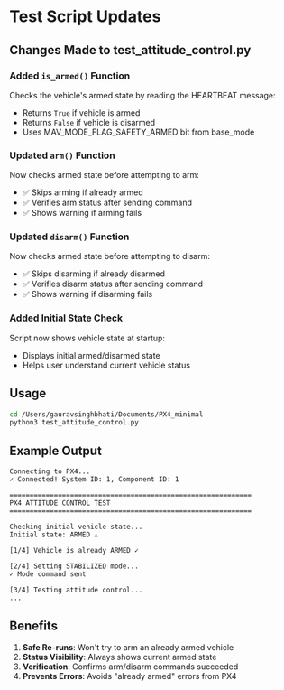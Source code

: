 # Test Script Updates

## Changes Made to test_attitude_control.py

### Added `is_armed()` Function
Checks the vehicle's armed state by reading the HEARTBEAT message:
- Returns `True` if vehicle is armed
- Returns `False` if vehicle is disarmed
- Uses MAV_MODE_FLAG_SAFETY_ARMED bit from base_mode

### Updated `arm()` Function
Now checks armed state before attempting to arm:
- ✅ Skips arming if already armed
- ✅ Verifies arm status after sending command
- ✅ Shows warning if arming fails

### Updated `disarm()` Function
Now checks armed state before attempting to disarm:
- ✅ Skips disarming if already disarmed
- ✅ Verifies disarm status after sending command
- ✅ Shows warning if disarming fails

### Added Initial State Check
Script now shows vehicle state at startup:
- Displays initial armed/disarmed state
- Helps user understand current vehicle status

## Usage

```bash
cd /Users/gauravsinghbhati/Documents/PX4_minimal
python3 test_attitude_control.py
```

## Example Output

```
Connecting to PX4...
✓ Connected! System ID: 1, Component ID: 1

============================================================
PX4 ATTITUDE CONTROL TEST
============================================================

Checking initial vehicle state...
Initial state: ARMED ⚠

[1/4] Vehicle is already ARMED ✓

[2/4] Setting STABILIZED mode...
✓ Mode command sent

[3/4] Testing attitude control...
...
```

## Benefits

1. **Safe Re-runs**: Won't try to arm an already armed vehicle
2. **Status Visibility**: Always shows current armed state
3. **Verification**: Confirms arm/disarm commands succeeded
4. **Prevents Errors**: Avoids "already armed" errors from PX4
